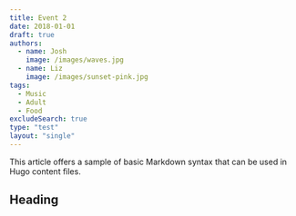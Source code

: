 ```yaml
---
title: Event 2
date: 2018-01-01
draft: true
authors:
  - name: Josh
    image: /images/waves.jpg
  - name: Liz
    image: /images/sunset-pink.jpg
tags:
  - Music
  - Adult
  - Food
excludeSearch: true
type: "test"
layout: "single"
---
```


This article offers a sample of basic Markdown syntax that can be used in Hugo content files.

<!--more-->

## Heading
